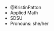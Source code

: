 - @KristinPatton
- Applied Math
- SDSU
- Pronouns: she/her

<!---
KristinPatton/KristinPatton is a ✨ special ✨ repository because its `README.md` (this file) appears on your GitHub profile.
You can click the Preview link to take a look at your changes.
--->
